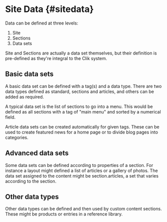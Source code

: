 # Site Data {#sitedata}

Data can be defined at three levels:

1. Site
2. Sections
3. Data sets

Site and Sections are actually a data set themselves, but their definition is pre-defined as they're integral to the Clik system.

## Basic data sets

A basic data set can be defined with a tag(s) and a data type. There are two data types defined as standard, sections and articles, and others can be added as required.

A typical data set is the list of sections to go into a menu. This would be defined as all sections with a tag of "main menu" and sorted by a numerical field.

Article data sets can be created automatically for given tags. These can be used to create featured news for a home page or to divide blog pages into categories.

## Advanced data sets

Some data sets can be defined according to properties of a section. For instance a layout might defined a list of articles or a gallery of photos. The data set assigned to the content might be section.articles, a set that varies according to the section.



## Other data types

Other data types can be defined and then used by custom content sections. These might be products or entries in a reference library.














